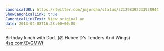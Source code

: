 ```yaml
---
canonicalURL: https://twitter.com/jmjordan/status/321298392233938944
ShowCanonicalLink: true
CanonicalLinkText: View original on
date: 2013-04-08T16:28:00+00:00
---
```

Birthday lunch with Dad. (@ Hubee D's Tenders And Wings) [4sq.com/ZvGMWf](http://4sq.com/ZvGMWf)